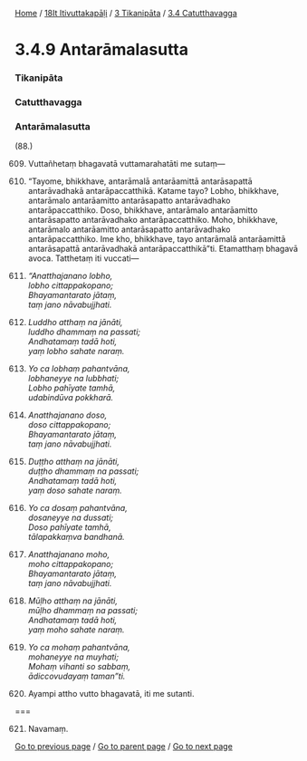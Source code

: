 
[Home](/) / [18It Itivuttakapāḷi](/tipitaka/18It.md) / [3 Tikanipāta](/tipitaka/18It/3.md) / [3.4 Catutthavagga](/tipitaka/18It/3/3.4.md)

# 3.4.9 Antarāmalasutta

### Tikanipāta

### Catutthavagga

### Antarāmalasutta

(88.)

609. Vuttañhetaṃ bhagavatā vuttamarahatāti me sutaṃ—

610. “Tayome, bhikkhave, antarāmalā antarāamittā antarāsapattā antarāvadhakā antarāpaccatthikā. Katame tayo? Lobho, bhikkhave, antarāmalo antarāamitto antarāsapatto antarāvadhako antarāpaccatthiko. Doso, bhikkhave, antarāmalo antarāamitto antarāsapatto antarāvadhako antarāpaccatthiko. Moho, bhikkhave, antarāmalo antarāamitto antarāsapatto antarāvadhako antarāpaccatthiko. Ime kho, bhikkhave, tayo antarāmalā antarāamittā antarāsapattā antarāvadhakā antarāpaccatthikā”ti. Etamatthaṃ bhagavā avoca. Tatthetaṃ iti vuccati—

611. _“Anatthajanano lobho,_  
_lobho cittappakopano;_  
_Bhayamantarato jātaṃ,_  
_taṃ jano nāvabujjhati._  


612. _Luddho atthaṃ na jānāti,_  
_luddho dhammaṃ na passati;_  
_Andhatamaṃ tadā hoti,_  
_yaṃ lobho sahate naraṃ._  


613. _Yo ca lobhaṃ pahantvāna,_  
_lobhaneyye na lubbhati;_  
_Lobho pahīyate tamhā,_  
_udabindūva pokkharā._  


614. _Anatthajanano doso,_  
_doso cittappakopano;_  
_Bhayamantarato jātaṃ,_  
_taṃ jano nāvabujjhati._  


615. _Duṭṭho atthaṃ na jānāti,_  
_duṭṭho dhammaṃ na passati;_  
_Andhatamaṃ tadā hoti,_  
_yaṃ doso sahate naraṃ._  


616. _Yo ca dosaṃ pahantvāna,_  
_dosaneyye na dussati;_  
_Doso pahīyate tamhā,_  
_tālapakkaṃva bandhanā._  


617. _Anatthajanano moho,_  
_moho cittappakopano;_  
_Bhayamantarato jātaṃ,_  
_taṃ jano nāvabujjhati._  


618. _Mūḷho atthaṃ na jānāti,_  
_mūḷho dhammaṃ na passati;_  
_Andhatamaṃ tadā hoti,_  
_yaṃ moho sahate naraṃ._  


619. _Yo ca mohaṃ pahantvāna,_  
_mohaneyye na muyhati;_  
_Mohaṃ vihanti so sabbaṃ,_  
_ādiccovudayaṃ taman”ti._  


620. Ayampi attho vutto bhagavatā, iti me sutanti.

===

621. Navamaṃ.



[Go to previous page](/tipitaka/18It/3/3.4/3.4.8.md) / [Go to parent page](/tipitaka/18It/3/3.4.md) / [Go to next page](/tipitaka/18It/3/3.4/3.4.10.md)



